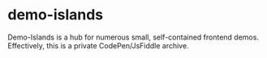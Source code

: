 # demo-islands
Demo-Islands is a hub for numerous small, self-contained frontend demos. Effectively, this is a private CodePen/JsFiddle archive.
